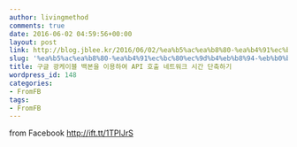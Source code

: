 ```yaml
---
author: livingmethod
comments: true
date: 2016-06-02 04:59:56+00:00
layout: post
link: http://blog.jblee.kr/2016/06/02/%ea%b5%ac%ea%b8%80-%ea%b4%91%ec%bc%80%ec%9d%b4%eb%b8%94-%eb%b0%b1%eb%b3%b8%ec%9d%84-%ec%9d%b4%ec%9a%a9%ed%95%98%ec%97%ac-api-%ed%98%b8%ec%b6%9c-%eb%84%a4%ed%8a%b8%ec%9b%8c%ed%81%ac-%ec%8b%9c%ea%b0%84/
slug: '%ea%b5%ac%ea%b8%80-%ea%b4%91%ec%bc%80%ec%9d%b4%eb%b8%94-%eb%b0%b1%eb%b3%b8%ec%9d%84-%ec%9d%b4%ec%9a%a9%ed%95%98%ec%97%ac-api-%ed%98%b8%ec%b6%9c-%eb%84%a4%ed%8a%b8%ec%9b%8c%ed%81%ac-%ec%8b%9c%ea%b0%84'
title: 구글 광케이블 백본을 이용하여 API 호출 네트워크 시간 단축하기
wordpress_id: 148
categories:
- FromFB
tags:
- FromFB
---
```


  

from Facebook http://ift.tt/1TPIJrS
